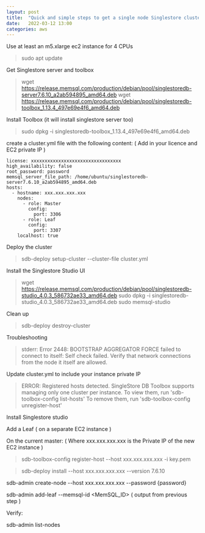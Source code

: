 ```yaml
---
layout: post
title:  "Quick and simple steps to get a single node Singlestore cluster running on AWS"
date:   2022-03-12 13:00
categories: aws
---
```


Use at least an m5.xlarge ec2 instance for 4 CPUs

> sudo apt update

Get Singlestore server and toolbox

> wget https://release.memsql.com/production/debian/pool/singlestoredb-server7.6.10_a2ab594895_amd64.deb
> wget https://release.memsql.com/production/debian/pool/singlestoredb-toolbox_1.13.4_497e69e4f6_amd64.deb

Install Toolbox (it will install singlestore server too)

> sudo dpkg -i singlestoredb-toolbox_1.13.4_497e69e4f6_amd64.deb

create a cluster.yml file with the following content: ( Add in your licence and EC2 private IP )

```
license: xxxxxxxxxxxxxxxxxxxxxxxxxxxxxxxxx
high_availability: false
root_password: password
memsql_server_file_path: /home/ubuntu/singlestoredb-server7.6.10_a2ab594895_amd64.deb
hosts:
  - hostname: xxx.xxx.xxx.xxx
    nodes:
      - role: Master
        config:
          port: 3306
      - role: Leaf
        config:
          port: 3307
    localhost: true
```

Deploy the cluster

> sdb-deploy setup-cluster --cluster-file cluster.yml

Install the Singlestore Studio UI

> wget https://release.memsql.com/production/debian/pool/singlestoredb-studio_4.0.3_586732ae33_amd64.deb
> sudo dpkg -i singlestoredb-studio_4.0.3_586732ae33_amd64.deb
> sudo memsql-studio

Clean up

> sdb-deploy destroy-cluster

Troubleshooting

> stderr: Error 2448: BOOTSTRAP AGGREGATOR FORCE failed to connect to itself: Self check failed. Verify that network connections from the node it itself are allowed.

Update cluster.yml to include your instance private IP

> ERROR: Registered hosts detected. SingleStore DB Toolbox supports managing only one cluster per instance. To view them, run 'sdb-toolbox-config list-hosts' To remove them, run 'sdb-toolbox-config unregister-host'

Install Singlestore studio

Add a Leaf ( on a separate EC2 instance )

On the current master: ( Where xxx.xxx.xxx.xxx is the Private IP of the new EC2 instance )

> sdb-toolbox-config register-host --host xxx.xxx.xxx.xxx -i key.pem

> sdb-deploy install --host xxx.xxx.xxx.xxx --version 7.6.10

sdb-admin create-node --host xxx.xxx.xxx.xxx --password {password}

sdb-admin add-leaf --memsql-id <MemSQL_ID> ( output from previous step )

Verify:

sdb-admin list-nodes
